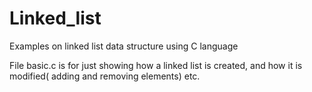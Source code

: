 # Linked_list
Examples on linked list data  structure using C language

File basic.c is for just showing how a linked list is created, and how it is modified( adding and removing elements) etc.
